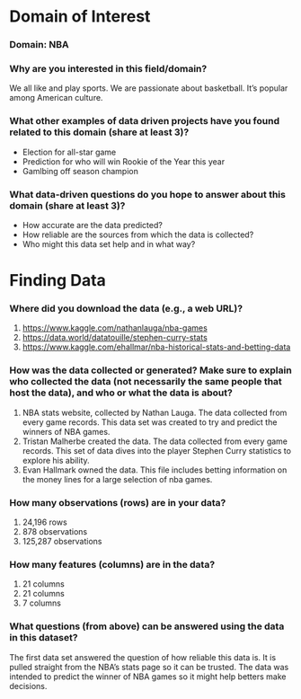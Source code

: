 # Domain of Interest

### Domain: NBA
### Why are you interested in this field/domain?
  We all like and play sports. We are passionate about basketball. It’s popular among American culture.
  
### What other examples of data driven projects have you found related to this domain (share at least 3)?
  * Election for all-star game
  * Prediction for who will win Rookie of the Year this year
  * Gamlbing off season champion
  
### What data-driven questions do you hope to answer about this domain (share at least 3)?
  * How accurate are the data predicted?
  * How reliable are the sources from which the data is collected?
  * Who might this data set help and in what way?
  
# Finding Data
### Where did you download the data (e.g., a web URL)?
  1. https://www.kaggle.com/nathanlauga/nba-games
  2. https://data.world/datatouille/stephen-curry-stats
  3. https://www.kaggle.com/ehallmar/nba-historical-stats-and-betting-data
  
### How was the data collected or generated? Make sure to explain who collected the data (not necessarily the same people that host the data), and who or what the data is about?
  1. NBA stats website, collected by Nathan Lauga. The data collected from every game records. This data set was created to try and predict the winners of NBA games.
  2. Tristan Malherbe created the data. The data collected from every game records. This set of data dives into the player Stephen Curry statistics to explore his ability.
  3. Evan Hallmark owned the data. This file includes betting information on the money lines for a large selection of nba games.
  
### How many observations (rows) are in your data?
  1. 24,196 rows
  2. 878 observations
  3. 125,287 observations
	
### How many features (columns) are in the data?
  1. 21 columns
  2. 21 columns
  3. 7 columns
  
### What questions (from above) can be answered using the data in this dataset?
The first data set answered the question of how reliable this data is. It is pulled straight from the NBA’s    stats page so it can be trusted. The data was intended to predict the winner of NBA games so it might help     betters make decisions.
